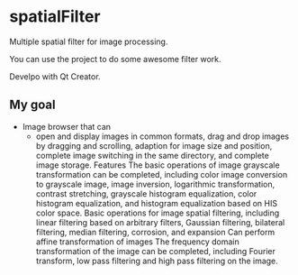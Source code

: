 # spatialFilter
Multiple spatial filter for image processing.

You can use the project to do some awesome filter work.

Develpo with Qt Creator.

## My goal
* Image browser that can 
  * open and display images in common formats, drag and drop images by dragging and scrolling, adaption for image size and position, complete image switching in the same directory, and complete image storage. Features
The basic operations of image grayscale transformation can be completed, including color image conversion to grayscale image, image inversion, logarithmic transformation, contrast stretching, grayscale histogram equalization, color histogram equalization, and histogram equalization based on HIS color space.
Basic operations for image spatial filtering, including linear filtering based on arbitrary filters, Gaussian filtering, bilateral filtering, median filtering, corrosion, and expansion
Can perform affine transformation of images
The frequency domain transformation of the image can be completed, including Fourier transform, low pass filtering and high pass filtering on the image.
